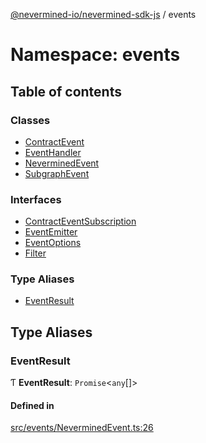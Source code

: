 [@nevermined-io/nevermined-sdk-js](../code-reference.md) / events

# Namespace: events

## Table of contents

### Classes

- [ContractEvent](../classes/events.ContractEvent.md)
- [EventHandler](../classes/events.EventHandler.md)
- [NeverminedEvent](../classes/events.NeverminedEvent.md)
- [SubgraphEvent](../classes/events.SubgraphEvent.md)

### Interfaces

- [ContractEventSubscription](../interfaces/events.ContractEventSubscription.md)
- [EventEmitter](../interfaces/events.EventEmitter.md)
- [EventOptions](../interfaces/events.EventOptions.md)
- [Filter](../interfaces/events.Filter.md)

### Type Aliases

- [EventResult](events.md#eventresult)

## Type Aliases

### EventResult

Ƭ **EventResult**: `Promise`<`any`[]\>

#### Defined in

[src/events/NeverminedEvent.ts:26](https://github.com/nevermined-io/sdk-js/blob/be45ac6/src/events/NeverminedEvent.ts#L26)
